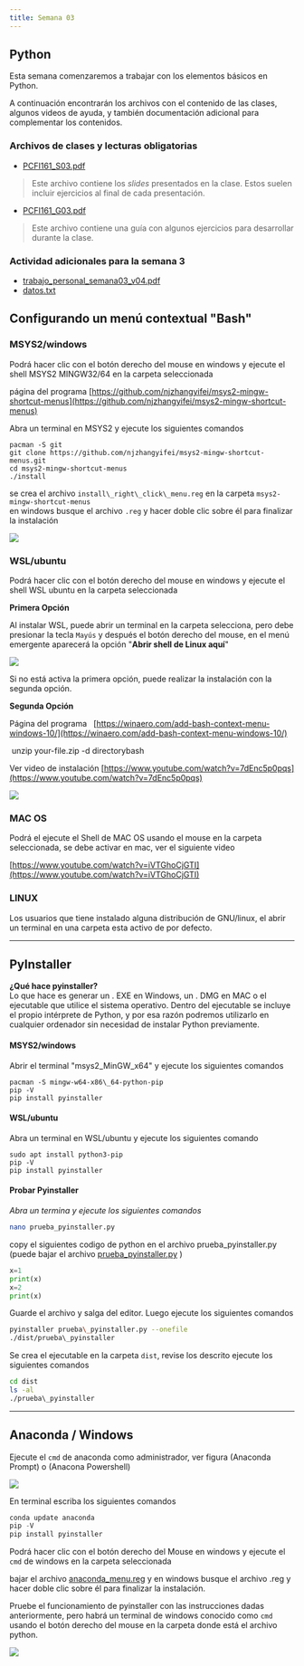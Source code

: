 ```yaml
---
title: Semana 03
---
```


## Python

Esta semana comenzaremos a trabajar con los elementos básicos en Python. 

A continuación encontrarán los archivos con el contenido de las clases, algunos videos de ayuda, y también documentación adicional para complementar los contenidos.

### Archivos de clases y lecturas obligatorias

* [PCFI161\_S03.pdf](/lectures/PCFI161\_S03.pdf)

> Este archivo contiene los *slides* presentados en la clase. Estos suelen incluir ejercicios al final de cada presentación.

* [PCFI161\_G03.pdf](/lectures/PCFI161\_G03.pdf)

> Este archivo contiene una guía con algunos ejercicios para desarrollar durante la clase.

### **Actividad adicionales para la semana 3**

*   [trabajo\_personal\_semana03\_v04.pdf](/others/trabajo_personal_semana03_v04.pdf)
*   [datos.txt](/others/datos.txt)

## Configurando un menú contextual "Bash"

### **MSYS2/windows**

Podrá hacer clic con el botón derecho del mouse en windows y ejecute el shell MSYS2 MINGW32/64 en la carpeta seleccionada

página del programa [https://github.com/njzhangyifei/msys2-mingw-shortcut-menus](https://github.com/njzhangyifei/msys2-mingw-shortcut-menus)

Abra un terminal en MSYS2 y ejecute los siguientes comandos

```
pacman -S git  
git clone https://github.com/njzhangyifei/msys2-mingw-shortcut-menus.git
cd msys2-mingw-shortcut-menus
./install
```

se crea el archivo `install\_right\_click\_menu.reg` en la carpeta `msys2-mingw-shortcut-menus`  
en windows busque el archivo `.reg` y hacer doble clic sobre él para finalizar la instalación

![](/img/menu_msys2.png) 

### **WSL/ubuntu**

Podrá hacer clic con el botón derecho del mouse en windows y ejecute el shell WSL ubuntu en la carpeta seleccionada

**Primera Opción** 

Al instalar WSL, puede abrir un terminal en la carpeta selecciona, pero debe presionar la tecla `Mayús` y después el botón derecho del mouse, en el menú emergente aparecerá la opción "**Abrir shell de Linux aquí**"

![](/img/menu_wsl2.png)

Si no está activa la primera opción, puede realizar la instalación con la segunda opción. 

**Segunda Opción**

Página del programa   [https://winaero.com/add-bash-context-menu-windows-10/](https://winaero.com/add-bash-context-menu-windows-10/)

 unzip your-file.zip -d directorybash

Ver video de instalación [https://www.youtube.com/watch?v=7dEnc5p0pqs](https://www.youtube.com/watch?v=7dEnc5p0pqs)  

![](/img/menu_wsl.png)


### MAC OS

Podrá el ejecute el Shell de MAC OS usando el mouse en la carpeta seleccionada, se debe activar en mac, ver el siguiente video

[https://www.youtube.com/watch?v=iVTGhoCjGTI](https://www.youtube.com/watch?v=iVTGhoCjGTI)

### LINUX

Los usuarios que tiene instalado alguna distribución de GNU/linux, el abrir un terminal en una carpeta esta activo de por defecto.

-------------

## PyInstaller

**¿Qué hace pyinstaller?**  
Lo que hace es generar un . EXE en Windows, un . DMG en MAC o el ejecutable que utilice el sistema operativo. Dentro del ejecutable se incluye el propio intérprete de Python, y por esa razón podremos utilizarlo en cualquier ordenador sin necesidad de instalar Python previamente.

#### MSYS2/windows

Abrir el terminal "msys2\_MinGW\_x64" y ejecute los siguientes comandos  

```
pacman -S mingw-w64-x86\_64-python-pip  
pip -V  
pip install pyinstaller
```

#### **WSL/ubuntu**

Abra un terminal en WSL/ubuntu y ejecute los siguientes comando

```
sudo apt install python3-pip  
pip -V  
pip install pyinstaller
```

#### **Probar Pyinstaller**

_Abra un termina y ejecute los siguientes comandos_

```bash
nano prueba_pyinstaller.py
```

copy el siguientes codigo de python en el archivo prueba\_pyinstaller.py (puede bajar el archivo [prueba\_pyinstaller.py](https://unab.blackboard.com/bbcswebdav/pid-7920269-dt-content-rid-41113780_1/xid-41113780_1) )

```python
x=1  
print(x)  
x=2  
print(x)
```

Guarde el archivo y salga del editor. Luego ejecute los siguientes comandos

```bash
pyinstaller prueba\_pyinstaller.py --onefile  
./dist/prueba\_pyinstaller
```

Se crea el ejecutable en la carpeta `dist`, revise los descrito ejecute los siguientes comandos

```bash
cd dist  
ls -al  
./prueba\_pyinstaller
```

----------------------------------

## Anaconda / Windows

Ejecute el `cmd` de anaconda como administrador, ver figura (Anaconda Prompt) o (Anacona Powershell)


![](/img/anaconda_cmd.png)  


En terminal escriba los siguientes comandos

```powershell
conda update anaconda  
pip -V
pip install pyinstaller
```

Podrá hacer clic con el botón derecho del Mouse en windows y ejecute el `cmd` de windows en la carpeta seleccionada

bajar el archivo [anaconda\_menu.reg](https://unab.blackboard.com/bbcswebdav/pid-7920273-dt-content-rid-41113782_1/xid-41113782_1) y en windows busque el archivo .reg y hacer doble clic sobre él para finalizar la instalación.

Pruebe el funcionamiento de  pyinstaller con las instrucciones dadas anteriormente, pero habrá un terminal de windows conocido como `cmd` usando el botón derecho del mouse en la carpeta donde está el archivo python.


![](/img/anaconda_cmd2.png)
